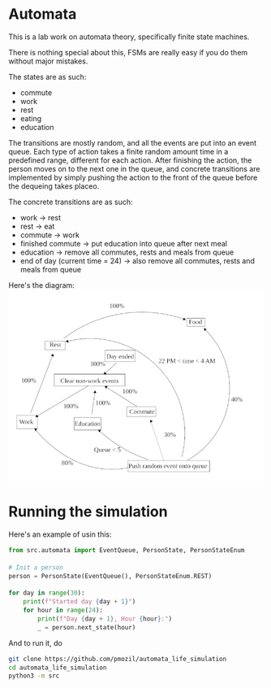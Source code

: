 # Automata

This is a lab work on automata theory, specifically finite state machines.

There is nothing special about this, FSMs are really easy if you do them without major mistakes.


The states are as such:
- commute
- work
- rest
- eating
- education


The transitions are mostly random, and all the events are put into an event queue.
Each type of action takes a finite random amount time in a predefined range, different for each action.
After finishing the action, the person moves on to the next one in the queue, and concrete transitions
are implemented by simply pushing the action to the front of the queue before the dequeing takes placeo.


The concrete transitions are as such:
- work -> rest
- rest -> eat
- commute -> work
- finished commute -> put education into queue after next meal
- education -> remove all commutes, rests and meals from queue
- end of day (current time = 24) -> also remove all commutes, rests and meals from queue

Here's the diagram:
![](diagram.png)


# Running the simulation
Here's an example of usin this:
```python
from src.automata import EventQueue, PersonState, PersonStateEnum

# Init a person
person = PersonState(EventQueue(), PersonStateEnum.REST)

for day in range(30):
    print(f"Started day {day + 1}")
    for hour in range(24):
        print(f"Day {day + 1}, Hour {hour}:")
        _ = person.next_state(hour)
```

And to run it, do
```bash
git clone https://github.com/pmozil/automata_life_simulation
cd automata_life_simulation
python3 -m src
```
